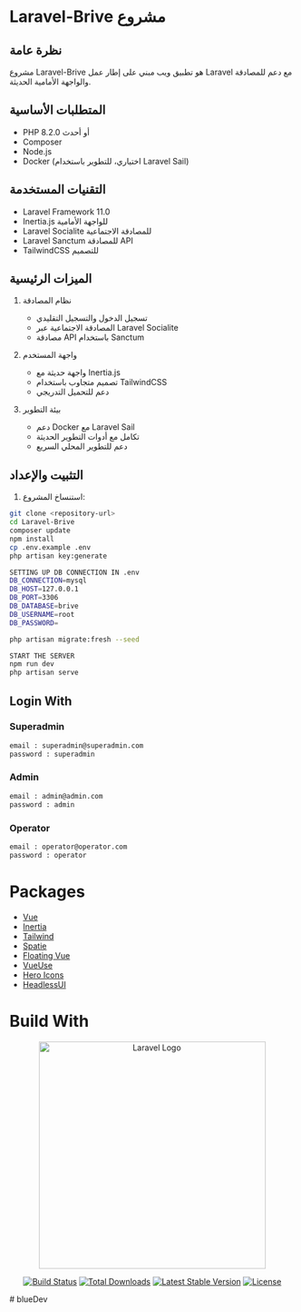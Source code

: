 # Laravel-Brive مشروع

## نظرة عامة
مشروع Laravel-Brive هو تطبيق ويب مبني على إطار عمل Laravel مع دعم للمصادقة والواجهة الأمامية الحديثة.

## المتطلبات الأساسية
- PHP 8.2.0 أو أحدث
- Composer
- Node.js
- Docker (اختياري، للتطوير باستخدام Laravel Sail)

## التقنيات المستخدمة
- Laravel Framework 11.0
- Inertia.js للواجهة الأمامية
- Laravel Socialite للمصادقة الاجتماعية
- Laravel Sanctum للمصادقة API
- TailwindCSS للتصميم

## الميزات الرئيسية
1. نظام المصادقة
   - تسجيل الدخول والتسجيل التقليدي
   - المصادقة الاجتماعية عبر Laravel Socialite
   - مصادقة API باستخدام Sanctum

2. واجهة المستخدم
   - واجهة حديثة مع Inertia.js
   - تصميم متجاوب باستخدام TailwindCSS
   - دعم للتحميل التدريجي

3. بيئة التطوير
   - دعم Docker مع Laravel Sail
   - تكامل مع أدوات التطوير الحديثة
   - دعم للتطوير المحلي السريع

## التثبيت والإعداد

1. استنساخ المشروع:
```bash
git clone <repository-url>
cd Laravel-Brive
composer update
npm install
cp .env.example .env
php artisan key:generate

SETTING UP DB CONNECTION IN .env
DB_CONNECTION=mysql
DB_HOST=127.0.0.1
DB_PORT=3306
DB_DATABASE=brive
DB_USERNAME=root
DB_PASSWORD=

php artisan migrate:fresh --seed

START THE SERVER
npm run dev
php artisan serve
```
## Login With
### Superadmin
``` bash
email : superadmin@superadmin.com
password : superadmin
```
### Admin
``` bash
email : admin@admin.com
password : admin
```
### Operator
``` bash
email : operator@operator.com
password : operator
```
# Packages
- [Vue](https://vuejs.org/)
- [Inertia](https://inertiajs.com/)
- [Tailwind](https://tailwindcss.com/)
- [Spatie](https://spatie.be/docs/laravel-permission/v5/introduction)
- [Floating Vue](https://floating-vue.starpad.dev/)
- [VueUse](https://vueuse.org/)
- [Hero Icons](https://heroicons.com/)
- [HeadlessUI](https://headlessui.com/)
# Build With
<p align="center"><a href="https://laravel.com" target="_blank"><img src="https://raw.githubusercontent.com/laravel/art/master/logo-lockup/5%20SVG/2%20CMYK/1%20Full%20Color/laravel-logolockup-cmyk-red.svg" width="400" alt="Laravel Logo"></a></p>

<p align="center">
<a href="https://travis-ci.org/laravel/framework"><img src="https://travis-ci.org/laravel/framework.svg" alt="Build Status"></a>
<a href="https://packagist.org/packages/laravel/framework"><img src="https://img.shields.io/packagist/dt/laravel/framework" alt="Total Downloads"></a>
<a href="https://packagist.org/packages/laravel/framework"><img src="https://img.shields.io/packagist/v/laravel/framework" alt="Latest Stable Version"></a>
<a href="https://packagist.org/packages/laravel/framework"><img src="https://img.shields.io/packagist/l/laravel/framework" alt="License"></a>
</p># blueDev
